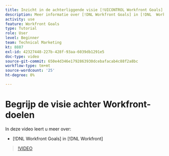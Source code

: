 ```yaml
---
title: Inzicht in de achterliggende visie [!UICONTROL Workfront Goals]
description: Meer informatie over [!DNL Workfront Goals] in [!DNL  Workfront] van het productteam.
activity: use
feature: Workfront Goals
type: Tutorial
role: User
level: Beginner
team: Technical Marketing
kt: 8887
exl-id: 42327448-227b-428f-93aa-6039db1291e5
doc-type: video
source-git-commit: 650e4d346e1792863930dcebafacab4c88f2a8bc
workflow-type: tm+mt
source-wordcount: '25'
ht-degree: 0%

---
```


# Begrijp de visie achter Workfront-doelen

In deze video leert u meer over:

* [!DNL Workfront Goals] in [!DNL  Workfront]

>[!VIDEO](https://video.tv.adobe.com/v/335181/?quality=12&learn=on)
